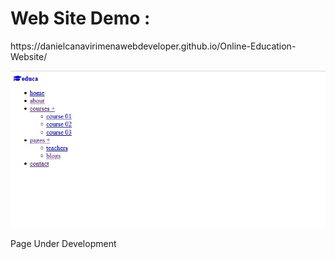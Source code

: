 <h1>Web Site Demo : </h1>

<p>https://danielcanavirimenawebdeveloper.github.io/Online-Education-Website/</p>

<img src="images/imagen.jpg">

<p>Page Under Development</p>